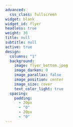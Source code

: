 ```yaml
---
advanced:
  css_class: fullscreen
widget: blank
widget_id: flyer
headless: true
weight: 30
title: null
subtitle: null
active: true
design:
  columns: "1"
  background:
    image: flyer_bottom.jpeg
    image_darken: 0
    image_parallax: false
    image_position: center
    image_size: cover
    text_color_light: true
  spacing:
    padding:
      - 20px
      - "0"
      - 20px
      - "0"
---
```

